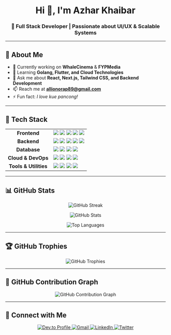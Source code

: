 <h1 align="center">Hi 👋, I'm Azhar Khaibar</h1>
<h3 align="center">🚀 Full Stack Developer | Passionate about UI/UX & Scalable Systems</h3>

---

## 🌟 About Me  
- 🔭 Currently working on **WhaleCinema** & **FYPMedia**  
- 🌱 Learning **Golang, Flutter, and Cloud Technologies**  
- 💬 Ask me about **React, Next.js, Tailwind CSS, and Backend Development**  
- 📫 Reach me at **allionorap89@gmail.com**  
- ⚡ Fun fact: *I love kue pancong!*  

---

## 🚀 Tech Stack  

<table>
  <tr>
    <td align="center"><b>Frontend</b></td>
    <td>
      <img src="https://img.shields.io/badge/Next.js-black?style=for-the-badge&logo=next.js&logoColor=white" />
      <img src="https://img.shields.io/badge/React-20232A?style=for-the-badge&logo=react&logoColor=61DAFB" />
      <img src="https://img.shields.io/badge/TypeScript-3178C6?style=for-the-badge&logo=typescript&logoColor=white" />
      <img src="https://img.shields.io/badge/TailwindCSS-0ea5e9?style=for-the-badge&logo=tailwind-css&logoColor=white" />
      <img src="https://img.shields.io/badge/Sass-CC6699?style=for-the-badge&logo=sass&logoColor=white" />
    </td>
  </tr>
  <tr>
    <td align="center"><b>Backend</b></td>
    <td>
      <img src="https://img.shields.io/badge/Node.js-43853D?style=for-the-badge&logo=node.js&logoColor=white" />
      <img src="https://img.shields.io/badge/NestJS-darkred?style=for-the-badge&logo=nestjs&logoColor=white" />
      <img src="https://img.shields.io/badge/Golang-29BEB0?style=for-the-badge&logo=go&logoColor=white" />
      <img src="https://img.shields.io/badge/Express.js-404D59?style=for-the-badge&logo=express&logoColor=white" />
      <img src="https://img.shields.io/badge/Flask-black?style=for-the-badge&logo=flask&logoColor=white" />
    </td>
  </tr>
  <tr>
    <td align="center"><b>Database</b></td>
    <td>
      <img src="https://img.shields.io/badge/MongoDB-4EA94B?style=for-the-badge&logo=mongodb&logoColor=white" />
      <img src="https://img.shields.io/badge/MySQL-4479A1?style=for-the-badge&logo=mysql&logoColor=white" />
      <img src="https://img.shields.io/badge/PostgreSQL-31648C?style=for-the-badge&logo=postgresql&logoColor=white" />
      <img src="https://img.shields.io/badge/Microsoft_SQL_Server-CC2927?style=for-the-badge&logo=microsoft-sql-server&logoColor=white" />
    </td>
  </tr>
  <tr>
    <td align="center"><b>Cloud & DevOps</b></td>
    <td>
      <img src="https://img.shields.io/badge/Docker-0db7ed?style=for-the-badge&logo=docker&logoColor=white" />
      <img src="https://img.shields.io/badge/Firebase-FF9900?style=for-the-badge&logo=firebase&logoColor=black" />
      <img src="https://img.shields.io/badge/Vercel-000000?style=for-the-badge&logo=vercel&logoColor=white" />
      <img src="https://img.shields.io/badge/GitHub_Actions-2088FF?style=for-the-badge&logo=github-actions&logoColor=white" />
    </td>
  </tr>
  <tr>
    <td align="center"><b>Tools & Utilities</b></td>
    <td>
      <img src="https://img.shields.io/badge/Git-F14E32?style=for-the-badge&logo=git&logoColor=white" />
      <img src="https://img.shields.io/badge/Figma-403E3F?style=for-the-badge&logo=figma&logoColor=F24E1E" />
      <img src="https://img.shields.io/badge/ESLint-4B32C3?style=for-the-badge&logo=eslint&logoColor=white" />
      <img src="https://img.shields.io/badge/Prettier-F7B93E?style=for-the-badge&logo=prettier&logoColor=black" />
    </td>
  </tr>
</table>

---

## 📊 GitHub Stats  

<p align="center">
  <img src="https://github-readme-streak-stats.herokuapp.com/?user=azharkhaibar&theme=dark&hide_border=true" alt="GitHub Streak" />
</p>

<p align="center">
  <img src="https://github-readme-stats.vercel.app/api?username=azharkhaibar&show_icons=true&theme=dark&hide_border=true" alt="GitHub Stats" />
</p>

<p align="center">
  <img src="https://github-readme-stats.vercel.app/api/top-langs/?username=azharkhaibar&layout=compact&theme=dark&hide_border=true" alt="Top Languages" />
</p>

---

## 🏆 GitHub Trophies  
<p align="center">
  <img src="https://github-profile-trophy.vercel.app/?username=azharkhaibar&theme=discord&margin-w=15&no-frame=true" alt="GitHub Trophies" />
</p>

---

## 🎯 GitHub Contribution Graph  
<p align="center">
  <img src="https://github-readme-activity-graph.vercel.app/graph?username=azharkhaibar&theme=react-dark&hide_border=true" alt="GitHub Contribution Graph" />
</p>

---

## 🤝 Connect with Me  
<p align="center">
  <a href="https://dev.to/azharkhaibar">
    <img src="https://img.shields.io/badge/Dev.to-000000?style=for-the-badge&logo=dev.to&logoColor=white" alt="Dev.to Profile" />
  </a>
  <a href="mailto:allionorap89@gmail.com">
    <img src="https://img.shields.io/badge/Gmail-D14836?style=for-the-badge&logo=gmail&logoColor=white" alt="Gmail" />
  </a>
  <a href="https://www.linkedin.com/in/azharkhaibar">
    <img src="https://img.shields.io/badge/LinkedIn-0077B5?style=for-the-badge&logo=linkedin&logoColor=white" alt="LinkedIn" />
  </a>
  <a href="https://twitter.com/azharkhaibar">
    <img src="https://img.shields.io/badge/Twitter-1DA1F2?style=for-the-badge&logo=twitter&logoColor=white" alt="Twitter" />
  </a>
</p>
